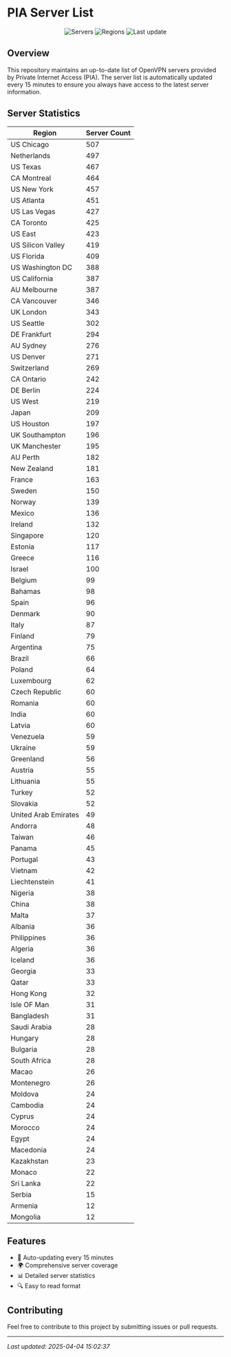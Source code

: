 # PIA Server List

<div align="center">

![Servers](https://img.shields.io/badge/servers-13,816-blue)
![Regions](https://img.shields.io/badge/regions-97-blue)
![Last update](https://img.shields.io/badge/Last_Updated-April_4_2025_10:02_EST-blue)

</div>

## Overview
This repository maintains an up-to-date list of OpenVPN servers provided by Private Internet Access (PIA). The server list is automatically updated every 15 minutes to ensure you always have access to the latest server information.

## Server Statistics
| Region | Server Count |
|--------|--------------|
| US Chicago                     | 507          |
| Netherlands                    | 497          |
| US Texas                       | 467          |
| CA Montreal                    | 464          |
| US New York                    | 457          |
| US Atlanta                     | 451          |
| US Las Vegas                   | 427          |
| CA Toronto                     | 425          |
| US East                        | 423          |
| US Silicon Valley              | 419          |
| US Florida                     | 409          |
| US Washington DC               | 388          |
| US California                  | 387          |
| AU Melbourne                   | 387          |
| CA Vancouver                   | 346          |
| UK London                      | 343          |
| US Seattle                     | 302          |
| DE Frankfurt                   | 294          |
| AU Sydney                      | 276          |
| US Denver                      | 271          |
| Switzerland                    | 269          |
| CA Ontario                     | 242          |
| DE Berlin                      | 224          |
| US West                        | 219          |
| Japan                          | 209          |
| US Houston                     | 197          |
| UK Southampton                 | 196          |
| UK Manchester                  | 195          |
| AU Perth                       | 182          |
| New Zealand                    | 181          |
| France                         | 163          |
| Sweden                         | 150          |
| Norway                         | 139          |
| Mexico                         | 136          |
| Ireland                        | 132          |
| Singapore                      | 120          |
| Estonia                        | 117          |
| Greece                         | 116          |
| Israel                         | 100          |
| Belgium                        | 99           |
| Bahamas                        | 98           |
| Spain                          | 96           |
| Denmark                        | 90           |
| Italy                          | 87           |
| Finland                        | 79           |
| Argentina                      | 75           |
| Brazil                         | 66           |
| Poland                         | 64           |
| Luxembourg                     | 62           |
| Czech Republic                 | 60           |
| Romania                        | 60           |
| India                          | 60           |
| Latvia                         | 60           |
| Venezuela                      | 59           |
| Ukraine                        | 59           |
| Greenland                      | 56           |
| Austria                        | 55           |
| Lithuania                      | 55           |
| Turkey                         | 52           |
| Slovakia                       | 52           |
| United Arab Emirates           | 49           |
| Andorra                        | 48           |
| Taiwan                         | 46           |
| Panama                         | 45           |
| Portugal                       | 43           |
| Vietnam                        | 42           |
| Liechtenstein                  | 41           |
| Nigeria                        | 38           |
| China                          | 38           |
| Malta                          | 37           |
| Albania                        | 36           |
| Philippines                    | 36           |
| Algeria                        | 36           |
| Iceland                        | 36           |
| Georgia                        | 33           |
| Qatar                          | 33           |
| Hong Kong                      | 32           |
| Isle OF Man                    | 31           |
| Bangladesh                     | 31           |
| Saudi Arabia                   | 28           |
| Hungary                        | 28           |
| Bulgaria                       | 28           |
| South Africa                   | 28           |
| Macao                          | 26           |
| Montenegro                     | 26           |
| Moldova                        | 24           |
| Cambodia                       | 24           |
| Cyprus                         | 24           |
| Morocco                        | 24           |
| Egypt                          | 24           |
| Macedonia                      | 24           |
| Kazakhstan                     | 23           |
| Monaco                         | 22           |
| Sri Lanka                      | 22           |
| Serbia                         | 15           |
| Armenia                        | 12           |
| Mongolia                       | 12           |

## Features
- 🔄 Auto-updating every 15 minutes
- 🌍 Comprehensive server coverage
- 📊 Detailed server statistics
- 🔍 Easy to read format

## Contributing
Feel free to contribute to this project by submitting issues or pull requests.

---
*Last updated: 2025-04-04 15:02:37*